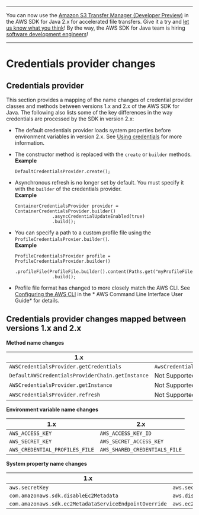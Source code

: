 --------

You can now use the [Amazon S3 Transfer Manager \(Developer Preview\)](https://bit.ly/2WQebiP) in the AWS SDK for Java 2\.x for accelerated file transfers\. Give it a try and [let us know what you think](https://bit.ly/3zT1YYM)\! By the way, the AWS SDK for Java team is hiring [software development engineers](https://github.com/aws/aws-sdk-java-v2/issues/3156)\!

--------

# Credentials provider changes<a name="migration-client-credentials"></a>

## Credentials provider<a name="client-credentials"></a>

This section provides a mapping of the name changes of credential provider classes and methods between versions 1\.x and 2\.x of the AWS SDK for Java\. The following also lists some of the key differences in the way credentials are processed by the SDK in version 2\.x:
+ The default credentials provider loads system properties before environment variables in version 2\.x\. See [Using credentials](credentials.md) for more information\.
+ The constructor method is replaced with the `create` or `builder` methods\.  
**Example**  

  ```
  DefaultCredentialsProvider.create();
  ```
+ Asynchronous refresh is no longer set by default\. You must specify it with the `builder` of the credentials provider\.  
**Example**  

  ```
  ContainerCredentialsProvider provider = ContainerCredentialsProvider.builder()
          		.asyncCredentialUpdateEnabled(true)
          		.build();
  ```
+ You can specify a path to a custom profile file using the `ProfileCredentialsProvier.builder()`\.  
**Example**  

  ```
  ProfileCredentialsProvider profile = ProfileCredentialsProvider.builder()
          		.profileFile(ProfileFile.builder().content(Paths.get("myProfileFile.file")).build())
          		.build();
  ```
+ Profile file format has changed to more closely match the AWS CLI\. See [Configuring the AWS CLI](http://docs.aws.amazon.com/cli/latest/userguide/cli-chap-getting-started.html) in the * AWS Command Line Interface User Guide* for details\.

## Credentials provider changes mapped between versions 1\.x and 2\.x<a name="credentials-changes-mapping"></a>


**Method name changes**  

| 1\.x | 2\.x | 
| --- | --- | 
|   `AWSCredentialsProvider.getCredentials`   |   `AwsCredentialsProvider.resolveCredentials`   | 
|   `DefaultAWSCredentialsProviderChain.getInstance`   |  Not Supported  | 
|   `AWSCredentialsProvider.getInstance`   |  Not Supported  | 
|   `AWSCredentialsProvider.refresh`   |  Not Supported  | 


**Environment variable name changes**  

| 1\.x | 2\.x | 
| --- | --- | 
|   `AWS_ACCESS_KEY`   |   `AWS_ACCESS_KEY_ID`   | 
|   `AWS_SECRET_KEY`   |   `AWS_SECRET_ACCESS_KEY`   | 
|   `AWS_CREDENTIAL_PROFILES_FILE`   |   `AWS_SHARED_CREDENTIALS_FILE`   | 


**System property name changes**  

| 1\.x | 2\.x | 
| --- | --- | 
|   `aws.secretKey`   |   `aws.secretAccessKey`   | 
|   `com.amazonaws.sdk.disableEc2Metadata`   |   `aws.disableEc2Metadata`   | 
|   `com.amazonaws.sdk.ec2MetadataServiceEndpointOverride`   |   `aws.ec2MetadataServiceEndpoint`   | 